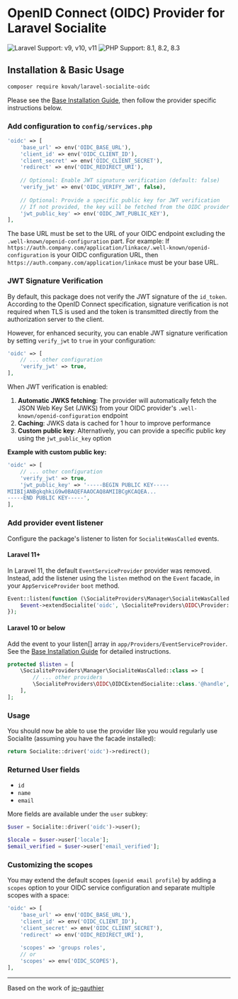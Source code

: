 # OpenID Connect (OIDC) Provider for Laravel Socialite

![Laravel Support: v9, v10, v11](https://img.shields.io/badge/Laravel%20Support-v9%2C%20v10%2C%20v11-blue) ![PHP Support: 8.1, 8.2, 8.3](https://img.shields.io/badge/PHP%20Support-8.1%2C%208.2%2C%208.3-blue)

## Installation & Basic Usage

```bash
composer require kovah/laravel-socialite-oidc
```

Please see the [Base Installation Guide](https://socialiteproviders.com/usage/), then follow the provider specific instructions below.

### Add configuration to `config/services.php`

```php
'oidc' => [
    'base_url' => env('OIDC_BASE_URL'),
    'client_id' => env('OIDC_CLIENT_ID'),
    'client_secret' => env('OIDC_CLIENT_SECRET'),
    'redirect' => env('OIDC_REDIRECT_URI'),
    
    // Optional: Enable JWT signature verification (default: false)
    'verify_jwt' => env('OIDC_VERIFY_JWT', false),
    
    // Optional: Provide a specific public key for JWT verification
    // If not provided, the key will be fetched from the OIDC provider's JWKS endpoint
    'jwt_public_key' => env('OIDC_JWT_PUBLIC_KEY'),
],
```

The base URL must be set to the URL of your OIDC endpoint excluding the `.well-known/openid-configuration` part. For example:
If `https://auth.company.com/application/linkace/.well-known/openid-configuration` is your OIDC configuration URL, then `https://auth.company.com/application/linkace` must be your base URL.

### JWT Signature Verification

By default, this package does not verify the JWT signature of the `id_token`. According to the OpenID Connect specification, signature verification is not required when TLS is used and the token is transmitted directly from the authorization server to the client.

However, for enhanced security, you can enable JWT signature verification by setting `verify_jwt` to `true` in your configuration:

```php
'oidc' => [
    // ... other configuration
    'verify_jwt' => true,
],
```

When JWT verification is enabled:

1. **Automatic JWKS fetching**: The provider will automatically fetch the JSON Web Key Set (JWKS) from your OIDC provider's `.well-known/openid-configuration` endpoint
2. **Caching**: JWKS data is cached for 1 hour to improve performance
3. **Custom public key**: Alternatively, you can provide a specific public key using the `jwt_public_key` option

**Example with custom public key:**

```php
'oidc' => [
    // ... other configuration
    'verify_jwt' => true,
    'jwt_public_key' => '-----BEGIN PUBLIC KEY-----
MIIBIjANBgkqhkiG9w0BAQEFAAOCAQ8AMIIBCgKCAQEA...
-----END PUBLIC KEY-----',
],
```

### Add provider event listener

Configure the package's listener to listen for `SocialiteWasCalled` events.

#### Laravel 11+

In Laravel 11, the default `EventServiceProvider` provider was removed. Instead, add the listener using the `listen` method on the `Event` facade, in your `AppServiceProvider` `boot` method.

```php
Event::listen(function (\SocialiteProviders\Manager\SocialiteWasCalled $event) {
    $event->extendSocialite('oidc', \SocialiteProviders\OIDC\Provider::class);
});
```

#### Laravel 10 or below

Add the event to your listen[] array in `app/Providers/EventServiceProvider`. See the [Base Installation Guide](https://socialiteproviders.com/usage/) for detailed instructions.

```php
protected $listen = [
    \SocialiteProviders\Manager\SocialiteWasCalled::class => [
        // ... other providers
        \SocialiteProviders\OIDC\OIDCExtendSocialite::class.'@handle',
    ],
];
```

### Usage

You should now be able to use the provider like you would regularly use Socialite (assuming you have the facade
installed):

```php
return Socialite::driver('oidc')->redirect();
```

### Returned User fields

- `id`
- `name`
- `email`

More fields are available under the `user` subkey:

```php
$user = Socialite::driver('oidc')->user();

$locale = $user->user['locale'];
$email_verified = $user->user['email_verified'];
```

### Customizing the scopes

You may extend the default scopes (`openid email profile`) by adding a `scopes` option to your OIDC service configuration and separate multiple scopes with a space:

```php
'oidc' => [
    'base_url' => env('OIDC_BASE_URL'),
    'client_id' => env('OIDC_CLIENT_ID'),
    'client_secret' => env('OIDC_CLIENT_SECRET'),
    'redirect' => env('OIDC_REDIRECT_URI'),
    
    'scopes' => 'groups roles',
    // or
    'scopes' => env('OIDC_SCOPES'),
],
```

---

Based on the work of [jp-gauthier](https://github.com/jp-gauthier)
